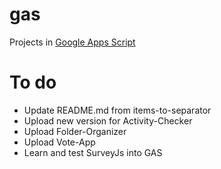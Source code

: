 # gas
Projects in [Google Apps Script](https://developers.google.com/apps-script)

# To do
- Update README.md from items-to-separator
- Upload new version for Activity-Checker
- Upload Folder-Organizer
- Upload Vote-App
- Learn and test SurveyJs into GAS
